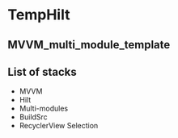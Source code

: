 # TempHilt
## MVVM_multi_module_template

## List of stacks
- MVVM
- Hilt
- Multi-modules
- BuildSrc
- RecyclerView Selection

